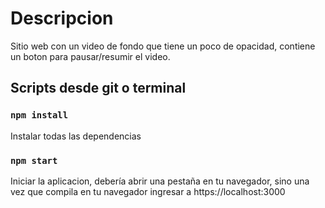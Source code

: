 # Descripcion
Sitio web con un video de fondo que tiene un poco de opacidad, contiene un boton para pausar/resumir el video.


## Scripts desde git o terminal
### `npm install`
Instalar todas las dependencias

### `npm start`
Iniciar la aplicacion, debería abrir una pestaña en tu navegador, sino una vez que compila en tu navegador ingresar a https://localhost:3000